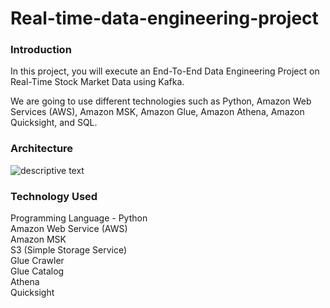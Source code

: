 # Real-time-data-engineering-project
<h3 align="left">Introduction</h3>

In this project, you will execute an End-To-End Data Engineering Project on Real-Time Stock Market Data using Kafka.

We are going to use different technologies such as Python, Amazon Web Services (AWS), Amazon MSK, Amazon Glue, Amazon Athena, Amazon Quicksight, and SQL.

<h3 align="left">Architecture</h3>
<img src="https://drive.google.com/file/d/12VmMZzVOwdIHnf659tna6rtGPdda1W5U/view" alt="descriptive text">

<h3 align="left">Technology Used</h3>
Programming Language - Python <br>
Amazon Web Service (AWS) <br>
Amazon MSK <br>
S3 (Simple Storage Service) <br>
Glue Crawler <br>
Glue Catalog <br>
Athena <br>
Quicksight <br>
